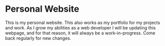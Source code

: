 # Personal Website

This is my personal website. This also works as my portfolio for my projects and work. As I grow my abilities as a web developer I will be updating this webpage, and for that reason, it will always be a work-in-progress. Come back regularly for new changes.
